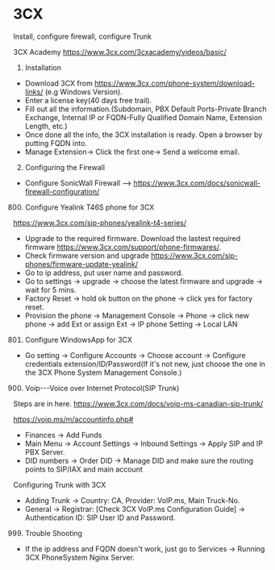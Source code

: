 # 3CX
Install, configure firewall, configure Trunk

3CX Academy https://www.3cx.com/3cxacademy/videos/basic/

1. Installation
* Download 3CX from https://www.3cx.com/phone-system/download-links/ (e.g Windows Version).
* Enter a license key(40 days free trail).
* Fill out all the information.(Subdomain, PBX Default Ports-Private Branch Exchange, Internal IP or FQDN-Fully Qualified Domain Name, Extension Length, etc.)
* Once done all the info, the 3CX installation is ready. Open a browser by putting FQDN into.
* Manage Extension-> Click the first one-> Send a welcome email.
2. Configuring the Firewall
* Configure SonicWall Firewall --> https://www.3cx.com/docs/sonicwall-firewall-configuration/


800. Configure Yealink T46S phone for 3CX

https://www.3cx.com/sip-phones/yealink-t4-series/
* Upgrade to the required firmware. Download the lastest required firmware https://www.3cx.com/support/phone-firmwares/.
* Check firmware version and upgrade https://www.3cx.com/sip-phones/firmware-update-yealink/
* Go to ip address, put user name and password.
* Go to settings -> upgrade -> choose the latest firmware and upgrade -> wait for 5 mins.
* Factory Reset -> hold ok button on the phone -> click yes for factory reset.
* Provision the phone -> Management Console -> Phone -> click new phone -> add Ext or assign Ext -> IP phone Setting -> Local LAN
801. Configure WindowsApp for 3CX
* Go setting -> Configure Accounts -> Choose account -> Configure credentials extension/ID/Password(If it's not new, just choose the one in the 3CX Phone System Management Console.)

900. Voip---Voice over Internet Protocol(SIP Trunk)

Steps are in here. https://www.3cx.com/docs/voip-ms-canadian-sip-trunk/

https://voip.ms/m/accountinfo.php#
* Finances -> Add Funds
* Main Menu -> Account Settings -> Inbound Settings -> Apply SIP and IP PBX Server.
* DID numbers -> Order DID -> Manage DID and make sure the routing points to SIP/IAX and main account

Configuring Trunk with 3CX 
* Adding Trunk -> Country: CA, Provider: VoIP.ms, Main Truck-No.
* General -> Registrar: [Check 3CX VoIP.ms Configuration Guide] -> Authentication ID: SIP User ID and Password.

999. Trouble Shooting
* If the ip address and FQDN doesn't work, just go to Services -> Running 3CX PhoneSystem Nginx Server.
